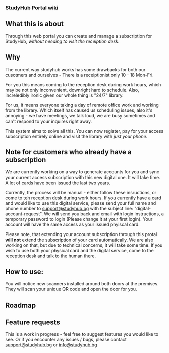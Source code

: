 ### StudyHub Portal wiki


## What this is about

Through this web portal you can create and manage a subscription for StudyHub, _without needing to visit the receiption desk_.


## Why
The current way studyhub works has some drawbacks for both our cusotmers and ourselves - There is a receiptionist only 10 - 18 Mon-Fri.

For you this means coming to the reception desk during work hours, which may be not only inconvenient, downright hard to schedule. Also, increledibly ironic
given our whole thing is "24/7" library.

For us, it means everyone taking a day of remote office work and working from the library. Which itself has caused us scheduling issues, also it's annoying -
we have meetings, we talk loud, we are busy sometimes and can't respond to your inquires right away.

This system aims to solve all this. You can now register, pay for your access subscription entirely online and visit the library with _just your phone_.


## Note for customers who already have a subscription
We are currently working on a way to generate accounts for you and sync your current access subscription with this new digital one. It will take time.
A lot of cards have been issued the last two years.

Currently, the process will be manual - either follow these insructions, or come to teh reception desk during work hours. 
If you currently have a card and would like to use this digital service, please send your full name and phone number to support@studyhub.bg with the subject line: "digital-account-request". We will send you back and email with login instructions, a temporary password to login (Please change it at your first login). Your account will have the same access as your issued phyiscal card.

Please note, that extending your account subscription through this protal **will not** extend the subscription of your card automatically. We are also working on that, but due to technical concerns, it will take some time. If you wish to use both your physical card and the digital service, come to the reception desk and talk
to the human there. 

## How to use:
You will notice new scanners installed around both doors at the premises. They will scan your unique QR code and open the door for you.


## Roadmap


## Feature requests
This is a work in progress - feel free to suggest features you would like to see. Or if you encounter any issues / bugs, please contact support@studyhub.bg or info@studyhub.bg